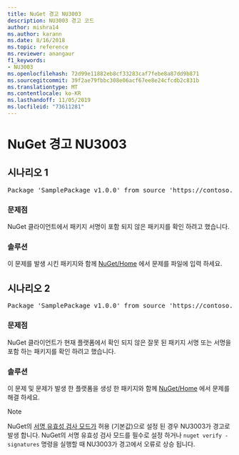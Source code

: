 ```yaml
---
title: NuGet 경고 NU3003
description: NU3003 경고 코드
author: mishra14
ms.author: karann
ms.date: 8/16/2018
ms.topic: reference
ms.reviewer: anangaur
f1_keywords:
- NU3003
ms.openlocfilehash: 72d99e11882eb8cf33283caf7febe8a87dd9b871
ms.sourcegitcommit: 39f2ae79fbbc308e06acf67ee8e24cfcdb2c831b
ms.translationtype: MT
ms.contentlocale: ko-KR
ms.lasthandoff: 11/05/2019
ms.locfileid: "73611281"
---
```

# <a name="nuget-warning-nu3003"></a>NuGet 경고 NU3003

## <a name="scenario-1"></a>시나리오 1

<pre>Package 'SamplePackage v1.0.0' from source 'https://contoso.com/index.json': The package is not signed. Unable to verify signature from an unsigned package.</pre>

### <a name="issue"></a>문제점

NuGet 클라이언트에서 패키지 서명이 포함 되지 않은 패키지를 확인 하려고 했습니다.


### <a name="solution"></a>솔루션

이 문제를 발생 시킨 패키지와 함께 [NuGet/Home](https://github.com/NuGet/Home/issues) 에서 문제를 파일에 입력 하세요.



## <a name="scenario-2"></a>시나리오 2

<pre>Package 'SamplePackage v1.0.0' from source 'https://contoso.com/index.json': The package signature is invalid or cannot be verified on this platform.</pre>

### <a name="issue"></a>문제점

NuGet 클라이언트가 현재 플랫폼에서 확인 되지 않은 잘못 된 패키지 서명 또는 서명을 포함 하는 패키지를 확인 하려고 했습니다.


### <a name="solution"></a>솔루션

이 문제 및 문제가 발생 한 플랫폼을 생성 한 패키지와 함께 [NuGet/Home](https://github.com/NuGet/Home/issues) 에서 문제를 해결 하세요.

> [!Note]
> NuGet의 [서명 유효성 검사 모드가](https://docs.microsoft.com/nuget/consume-packages/installing-signed-packages#configure-package-signature-requirements) 허용 (기본값)으로 설정 된 경우 NU3003가 경고로 발생 합니다. NuGet의 서명 유효성 검사 모드를 필수로 설정 하거나 `nuget verify -signatures` 명령을 실행할 때 NU3003가 경고에서 오류로 상승 됩니다. 


